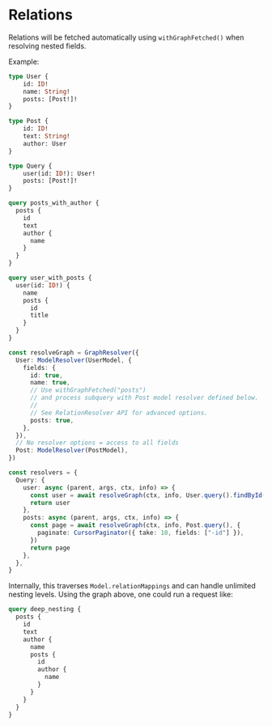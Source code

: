 # Relations

Relations will be fetched automatically using `withGraphFetched()` when resolving nested fields.

Example:

```graphql
type User {
	id: ID!
	name: String!
	posts: [Post!]!
}

type Post {
	id: ID!
	text: String!
	author: User
}

type Query {
	user(id: ID!): User!
	posts: [Post!]!
}

query posts_with_author {
  posts {
    id
    text
    author {
      name
    }
  }
}

query user_with_posts {
  user(id: ID!) {
    name
    posts {
      id
      title
    }
  }
}
```

```ts
const resolveGraph = GraphResolver({
  User: ModelResolver(UserModel, {
    fields: {
      id: true,
      name: true,
      // Use withGraphFetched("posts")
      // and process subquery with Post model resolver defined below.
      //
      // See RelationResolver API for advanced options.
      posts: true,
    },
  }),
  // No resolver options = access to all fields
  Post: ModelResolver(PostModel),
})

const resolvers = {
  Query: {
    user: async (parent, args, ctx, info) => {
      const user = await resolveGraph(ctx, info, User.query().findById(args.id))
      return user
    },
    posts: async (parent, args, ctx, info) => {
      const page = await resolveGraph(ctx, info, Post.query(), {
        paginate: CursorPaginator({ take: 10, fields: ["-id"] }),
      })
      return page
    },
  },
}
```

Internally, this traverses `Model.relationMappings` and can handle unlimited nesting levels. Using the graph above, one could run a request like:

```graphql
query deep_nesting {
  posts {
    id
    text
    author {
      name
      posts {
        id
        author {
          name
        }
      }
    }
  }
}
```
